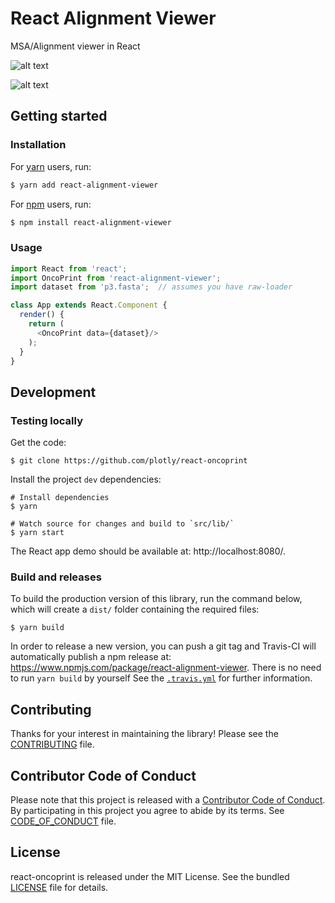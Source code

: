 # React Alignment Viewer

MSA/Alignment viewer in React

![alt text](https://github.com/plotly/react-alignment-viewer/blob/master/assets/picture_1.png)

![alt text](https://github.com/plotly/react-alignment-viewer/blob/master/assets/picture_2.png)


## Getting started


### Installation

For [yarn](https://yarnpkg.com/en/) users, run:

```sh
$ yarn add react-alignment-viewer
```

For [npm](https://www.npmjs.com/) users, run:

```sh
$ npm install react-alignment-viewer
```


### Usage

```js
import React from 'react';
import OncoPrint from 'react-alignment-viewer';
import dataset from 'p3.fasta';  // assumes you have raw-loader

class App extends React.Component {
  render() {
    return (
      <OncoPrint data={dataset}/>
    );
  }
}
```


## Development


### Testing locally

Get the code:

```
$ git clone https://github.com/plotly/react-oncoprint
```

Install the project `dev` dependencies:

```
# Install dependencies
$ yarn

# Watch source for changes and build to `src/lib/`
$ yarn start
```

The React app demo should be available at: http://localhost:8080/.


### Build and releases

To build the production version of this library, run the command below, which
will create a `dist/` folder containing the required files:

```
$ yarn build
```

In order to release a new version, you can push a git tag and Travis-CI will
automatically publish a npm release at:
https://www.npmjs.com/package/react-alignment-viewer. There is no need to run `yarn build` by yourself See the [`.travis.yml`](.travis.yml) for further information.


## Contributing

Thanks for your interest in maintaining the library!
Please see the [CONTRIBUTING](CONTRIBUTING.md) file.


## Contributor Code of Conduct

Please note that this project is released with a [Contributor Code of
Conduct](http://contributor-covenant.org/). By participating in this project you
agree to abide by its terms. See [CODE_OF_CONDUCT](CODE_OF_CONDUCT.md) file.


## License

react-oncoprint is released under the MIT License. See the bundled
[LICENSE](LICENSE) file for details.
